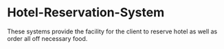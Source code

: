 # Hotel-Reservation-System
These systems provide the facility for the client to reserve hotel as well  as order all off necessary food.
